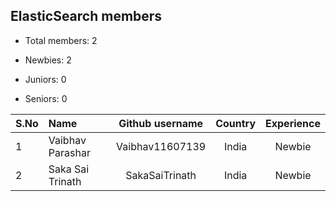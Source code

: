 ## ElasticSearch members

-   Total members: 2

-   Newbies: 2
-   Juniors: 0
-   Seniors: 0

| S.No | Name             | Github username | Country | Experience |
| :--- | :--------------- | :-------------: | :-----: | :--------: |
| 1    | Vaibhav Parashar | Vaibhav11607139 |  India  |   Newbie   |
| 2    | Saka Sai Trinath | SakaSaiTrinath  |  India  |   Newbie   |
